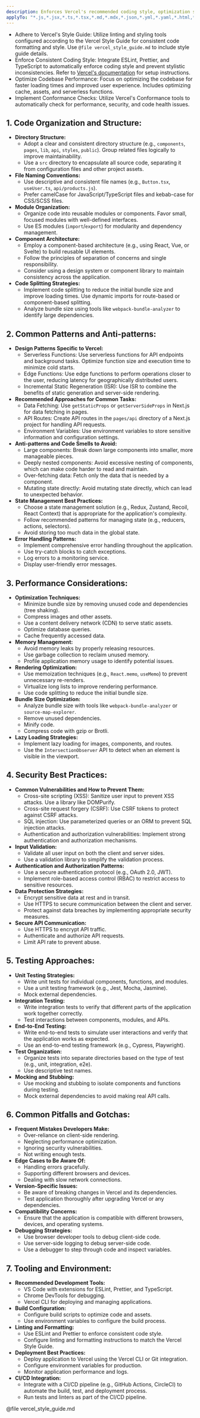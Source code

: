 ```yaml
---
description: Enforces Vercel's recommended coding style, optimization strategies, and security best practices. This guide helps developers build performant, secure, and maintainable applications on the Vercel platform.
applyTo: "*.js,*.jsx,*.ts,*.tsx,*.md,*.mdx,*.json,*.yml,*.yaml,*.html,*.css,*.scss,*.sass"
---
```

- Adhere to Vercel's Style Guide: Utilize linting and styling tools configured according to the Vercel Style Guide for consistent code formatting and style.  Use `@file vercel_style_guide.md` to include style guide details.
- Enforce Consistent Coding Style:  Integrate ESLint, Prettier, and TypeScript to automatically enforce coding style and prevent stylistic inconsistencies.  Refer to [Vercel's documentation](https://vercel.com/docs) for setup instructions.
- Optimize Codebase Performance: Focus on optimizing the codebase for faster loading times and improved user experience. Includes optimizing cache, assets, and serverless functions.
- Implement Conformance Checks: Utilize Vercel's Conformance tools to automatically check for performance, security, and code health issues.

## 1. Code Organization and Structure:

- **Directory Structure:**
    - Adopt a clear and consistent directory structure (e.g., `components`, `pages`, `lib`, `api`, `styles`, `public`).  Group related files logically to improve maintainability.
    - Use a `src` directory to encapsulate all source code, separating it from configuration files and other project assets.
- **File Naming Conventions:**
    - Use descriptive and consistent file names (e.g., `Button.tsx`, `useUser.ts`, `api/products.js`).
    - Prefer camelCase for JavaScript/TypeScript files and kebab-case for CSS/SCSS files.
- **Module Organization:**
    - Organize code into reusable modules or components. Favor small, focused modules with well-defined interfaces.
    - Use ES modules (`import`/`export`) for modularity and dependency management.
- **Component Architecture:**
    - Employ a component-based architecture (e.g., using React, Vue, or Svelte) to build reusable UI elements.
    - Follow the principles of separation of concerns and single responsibility.
    - Consider using a design system or component library to maintain consistency across the application.
- **Code Splitting Strategies:**
    - Implement code splitting to reduce the initial bundle size and improve loading times.  Use dynamic imports for route-based or component-based splitting.
    - Analyze bundle size using tools like `webpack-bundle-analyzer` to identify large dependencies.

## 2. Common Patterns and Anti-patterns:

- **Design Patterns Specific to Vercel:**
    - Serverless Functions: Use serverless functions for API endpoints and background tasks. Optimize function size and execution time to minimize cold starts.
    - Edge Functions: Use edge functions to perform operations closer to the user, reducing latency for geographically distributed users.
    - Incremental Static Regeneration (ISR): Use ISR to combine the benefits of static generation and server-side rendering.
- **Recommended Approaches for Common Tasks:**
    - Data Fetching: Use `getStaticProps` or `getServerSideProps` in Next.js for data fetching in pages.
    - API Routes: Create API routes in the `pages/api` directory of a Next.js project for handling API requests.
    - Environment Variables: Use environment variables to store sensitive information and configuration settings.
- **Anti-patterns and Code Smells to Avoid:**
    - Large components: Break down large components into smaller, more manageable pieces.
    - Deeply nested components: Avoid excessive nesting of components, which can make code harder to read and maintain.
    - Over-fetching data: Fetch only the data that is needed by a component.
    - Mutating state directly: Avoid mutating state directly, which can lead to unexpected behavior.
- **State Management Best Practices:**
    - Choose a state management solution (e.g., Redux, Zustand, Recoil, React Context) that is appropriate for the application's complexity.
    - Follow recommended patterns for managing state (e.g., reducers, actions, selectors).
    - Avoid storing too much data in the global state.
- **Error Handling Patterns:**
    - Implement comprehensive error handling throughout the application.
    - Use try-catch blocks to catch exceptions.
    - Log errors to a monitoring service.
    - Display user-friendly error messages.

## 3. Performance Considerations:

- **Optimization Techniques:**
    - Minimize bundle size by removing unused code and dependencies (tree shaking).
    - Compress images and other assets.
    - Use a content delivery network (CDN) to serve static assets.
    - Optimize database queries.
    - Cache frequently accessed data.
- **Memory Management:**
    - Avoid memory leaks by properly releasing resources.
    - Use garbage collection to reclaim unused memory.
    - Profile application memory usage to identify potential issues.
- **Rendering Optimization:**
    - Use memoization techniques (e.g., `React.memo`, `useMemo`) to prevent unnecessary re-renders.
    - Virtualize long lists to improve rendering performance.
    - Use code splitting to reduce the initial bundle size.
- **Bundle Size Optimization:**
    - Analyze bundle size with tools like `webpack-bundle-analyzer` or `source-map-explorer`.
    - Remove unused dependencies.
    - Minify code.
    - Compress code with gzip or Brotli.
- **Lazy Loading Strategies:**
    - Implement lazy loading for images, components, and routes.
    - Use the `IntersectionObserver` API to detect when an element is visible in the viewport.

## 4. Security Best Practices:

- **Common Vulnerabilities and How to Prevent Them:**
    - Cross-site scripting (XSS): Sanitize user input to prevent XSS attacks.  Use a library like DOMPurify.
    - Cross-site request forgery (CSRF): Use CSRF tokens to protect against CSRF attacks.
    - SQL injection: Use parameterized queries or an ORM to prevent SQL injection attacks.
    - Authentication and authorization vulnerabilities: Implement strong authentication and authorization mechanisms.
- **Input Validation:**
    - Validate all user input on both the client and server sides.
    - Use a validation library to simplify the validation process.
- **Authentication and Authorization Patterns:**
    - Use a secure authentication protocol (e.g., OAuth 2.0, JWT).
    - Implement role-based access control (RBAC) to restrict access to sensitive resources.
- **Data Protection Strategies:**
    - Encrypt sensitive data at rest and in transit.
    - Use HTTPS to secure communication between the client and server.
    - Protect against data breaches by implementing appropriate security measures.
- **Secure API Communication:**
    - Use HTTPS to encrypt API traffic.
    - Authenticate and authorize API requests.
    - Limit API rate to prevent abuse.

## 5. Testing Approaches:

- **Unit Testing Strategies:**
    - Write unit tests for individual components, functions, and modules.
    - Use a unit testing framework (e.g., Jest, Mocha, Jasmine).
    - Mock external dependencies.
- **Integration Testing:**
    - Write integration tests to verify that different parts of the application work together correctly.
    - Test interactions between components, modules, and APIs.
- **End-to-End Testing:**
    - Write end-to-end tests to simulate user interactions and verify that the application works as expected.
    - Use an end-to-end testing framework (e.g., Cypress, Playwright).
- **Test Organization:**
    - Organize tests into separate directories based on the type of test (e.g., unit, integration, e2e).
    - Use descriptive test names.
- **Mocking and Stubbing:**
    - Use mocking and stubbing to isolate components and functions during testing.
    - Mock external dependencies to avoid making real API calls.

## 6. Common Pitfalls and Gotchas:

- **Frequent Mistakes Developers Make:**
    - Over-reliance on client-side rendering.
    - Neglecting performance optimization.
    - Ignoring security vulnerabilities.
    - Not writing enough tests.
- **Edge Cases to Be Aware Of:**
    - Handling errors gracefully.
    - Supporting different browsers and devices.
    - Dealing with slow network connections.
- **Version-Specific Issues:**
    - Be aware of breaking changes in Vercel and its dependencies.
    - Test application thoroughly after upgrading Vercel or any dependencies.
- **Compatibility Concerns:**
    - Ensure that the application is compatible with different browsers, devices, and operating systems.
- **Debugging Strategies:**
    - Use browser developer tools to debug client-side code.
    - Use server-side logging to debug server-side code.
    - Use a debugger to step through code and inspect variables.

## 7. Tooling and Environment:

- **Recommended Development Tools:**
    - VS Code with extensions for ESLint, Prettier, and TypeScript.
    - Chrome DevTools for debugging.
    - Vercel CLI for deploying and managing applications.
- **Build Configuration:**
    - Configure build scripts to optimize code and assets.
    - Use environment variables to configure the build process.
- **Linting and Formatting:**
    - Use ESLint and Prettier to enforce consistent code style.
    - Configure linting and formatting instructions to match the Vercel Style Guide.
- **Deployment Best Practices:**
    - Deploy application to Vercel using the Vercel CLI or Git integration.
    - Configure environment variables for production.
    - Monitor application performance and logs.
- **CI/CD Integration:**
    - Integrate with a CI/CD pipeline (e.g., GitHub Actions, CircleCI) to automate the build, test, and deployment process.
    - Run tests and linters as part of the CI/CD pipeline.

@file vercel_style_guide.md
